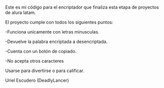 Este es mi código para el encriptador que finaliza esta etapa de proyectos de alura latam.

El proyecto cumple con todos los siguientes puntos:

-Funciona unicamente con letras minusculas.

-Devuelve la palabra encriptada a desencriptada.

-Cuenta con un botón de copiado.

-No acepta otros caracteres

Usarse para divertirse o para calificar.

Uriel Escudero (DeadlyLancer)
